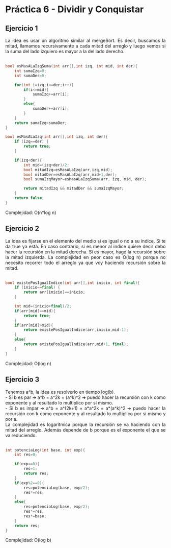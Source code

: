 # Práctica 6 - Dividir y Conquistar

## Ejercicio 1

<div style="text-align: justify">
La idea es usar un algoritmo similar al mergeSort. Es decir, buscamos la mitad, llamamos recursivamente a cada mitad del arreglo y luego
  vemos si la suma del lado izquiero es mayor a la del lado derecho.
</div>
<br>


```cpp
bool esMasALaIzqSuma(int arr[],int izq, int mid, int der){
    int sumaIzq=0;
    int sumaDer=0;

    for(int i=izq;i<=der;i++){
        if(i<=mid){
            sumaIzq+=arr[i];
        }
        else{
            sumaDer+=arr[i];
        }
    }
    return sumaIzq>sumaDer;
}

bool esMasALaIzq(int arr[],int izq, int der){
    if (izq==der) {
        return true;
    }

    if(izq<der){
        int mid=(izq+der)/2;
        bool mitadIzq=esMasALaIzq(arr,izq,mid);
        bool mitadDer=esMasALaIzq(arr,mid+1,der);
        bool sumaIzqMayor=esMasALaIzqSuma(arr, izq, mid, der);

        return mitadIzq && mitadDer && sumaIzqMayor;
    }
    return false;
}
```
Complejidad: O(n*log n)

## Ejercicio 2
<div style="text-align: justify">
La idea es fijarse en el elemento del medio si es igual o no a su índice. Si te da true ya está. En caso contrario, si es menor al indice quiere decir debo hacer la recursión en la mitad derecha. Si es mayor, hago la recursión sobre la mitad izquierda. La complejidad en peor caso es O(log n) porque no necesito recorrer todo el arreglo ya que voy haciendo recursión sobre la mitad.
</div>
<br>

```cpp
bool existePosIgualIndice(int arr[],int inicio, int final){
    if (inicio==final) {
        return arr[inicio]==inicio;
    }

    int mid=(inicio+final)/2;
    if(arr[mid]==mid){
        return true;
    }
    if(arr[mid]>mid){
        return existePosIgualIndice(arr,inicio,mid-1);
    }
    else{
        return existePosIgualIndice(arr,mid+1, final);
    }
}
```
Complejidad: O(log n)

## Ejercicio 3
<div style="text-align: justify">
  Tenemos a^b, la idea es resolverlo en tiempo log(b).<br>
    - Si b es par ➔ a^b = a^2k = (a^k)^2 ➔ puedo hacer la recursión con k como exponente y al resultado lo multiplico por sí mismo.<br>
    - Si b es impar ➔ a^b = a^(2k+1) = a*a^2k = a*(a^k)^2 ➔ puedo hacer la recursión con k como exponente y al resultado lo multiplico por sí mismo y por a.<br>
  La complejidad es logarítmica porque la recursión se va haciendo con la mitad del arreglo. Además depende de b porque es el exponente el que se va reduciendo.
</div>
<br>


```cpp
int potenciaLog(int base, int exp){
    int res=0;

    if(exp==0){
        res=1;
        return res;
    }
    if(exp%2==0){
        res=potenciaLog(base, exp/2);
        res*=res;
    }
    else{
        res=potenciaLog(base, exp/2);
        res*=res;
        res*=base;
    }
    return res;
}
```
Complejidad: O(log b)
